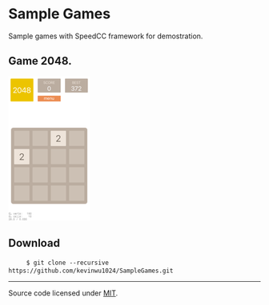 # Sample Games

Sample games with SpeedCC framework for demostration.

## Game **2048**.

![](2048/preview.png)

## Download
         $ git clone --recursive https://github.com/kevinwu1024/SampleGames.git

---

Source code licensed under [MIT](http://opensource.org/licenses/MIT).